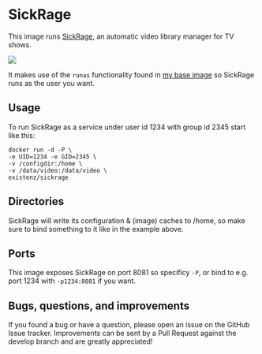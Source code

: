 # SickRage

This image runs [SickRage](http://sickrage.github.io/), an automatic video library manager for TV shows.

[![](https://badge.imagelayers.io/existenz/sickrage:latest.svg)](https://imagelayers.io/?images=existenz/sickrage:latest 'Get your own badge on imagelayers.io')

It makes use of the `runas` functionality found in [my base image](https://hub.docker.com/r/existenz/base) so SickRage runs as the user you want.

## Usage

To run SickRage as a service under user id 1234 with group id 2345 start like this:

```
docker run -d -P \
-e UID=1234 -e GID=2345 \
-v /configdir:/home \
-v /data/video:/data/video \
existenz/sickrage
```

## Directories

SickRage will write its configuration & (image) caches to /home, so make sure to bind something to it like in the example above.

## Ports

This image exposes SickRage on port 8081 so specificy `-P`, or bind to e.g. port 1234 with `-p1234:8081` if you want.

## Bugs, questions, and improvements

If you found a bug or have a question, please open an issue on the GitHub Issue tracker. Improvements can be sent by a Pull Request against the develop branch and are greatly appreciated!


